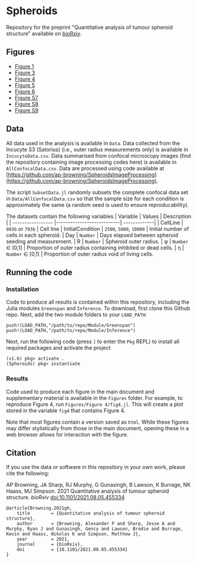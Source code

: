 # Spheroids

Repository for the preprint "Quantitative analysis of tumour spheroid structure" available on [bioRxiv](https://www.biorxiv.org/content/10.1101/2021.08.05.455334v1). 

## Figures
 - [Figure 1](https://htmlpreview.github.io/?https://github.com/ap-browning/Spheroids/blob/main/Figures/Fig1/fig1.html)
 - [Figure 3](https://htmlpreview.github.io/?https://github.com/ap-browning/Spheroids/blob/main/Figures/Fig3/fig3.html)
 - [Figure 4](https://htmlpreview.github.io/?https://github.com/ap-browning/Spheroids/blob/main/Figures/Fig4/fig4.html)
 - [Figure 5](https://htmlpreview.github.io/?https://github.com/ap-browning/Spheroids/blob/main/Figures/Fig5/fig5.html)
 - [Figure 6](https://htmlpreview.github.io/?https://github.com/ap-browning/Spheroids/blob/main/Figures/Fig6/fig6.html)
 - [Figure S7](https://htmlpreview.github.io/?https://github.com/ap-browning/Spheroids/blob/main/Figures/FigS7/figS7.html)
 - [Figure S8](https://htmlpreview.github.io/?https://github.com/ap-browning/Spheroids/blob/main/Figures/FigS8/figS8.html)
 - [Figure S9](https://htmlpreview.github.io/?https://github.com/ap-browning/Spheroids/blob/main/Figures/FigS9/figS9.html)

## Data

All data used in the analysis is available in `Data`. Data collected from the Incucyte S3 (Satorius) (i.e., outer radius measurements only) is available in `IncucyteData.csv`. Data summarised from confocal microscopy images (find the repository containing image processing codes here) is available in `AllConfocalData.csv`. Data are processed using code available at [https://github.com/ap-browning/SpheroidsImageProcessing](https://github.com/ap-browning/SpheroidsImageProcessing).

The script `SubsetData.jl` randomly subsets the complete confocal data set in `Data/AllConfocalData.csv` so that the sample size for each condition is approximately the same (a random seed is used to ensure reproducability). 

The datasets contain the following variables
| Variable          | Values                    | Description  |
| ----------------- |---------------------------| -------------|
| CellLine          | `983b` or `793b`          | Cell line
| InitialCondition  | `2500`, `5000`, `10000`   | Initial number of cells in each spheroid.
| Day               | `Number`                  | Days elapsed between spheroid seeding and measurement.
| R                 | `Number`                  | Spheroid outer radius.
| φ                 | `Number` ∈ [0,1]          | Proportion of outer radius containing inhibited or dead cells.
| η                 | `Number` ∈ [0,1]          | Proportion of outer radius void of living cells.


## Running the code
 
### Installation

Code to produce all results is contained within this repository, including the Julia modules `Greenspan` and `Inference`. To download, first clone this Github repo. Next, add the two module folders to your `LOAD_PATH`:
```
push!(LOAD_PATH,"/path/to/repo/Module/Greenspan")
push!(LOAD_PATH,"/path/to/repo/Module/Inference")
```
Next, run the following code (press `]` to enter the `Pkg` REPL) to install all required packages and activate the project
```
(v1.6) pkg> activate .
(Spheroids) pkg> instantiate
```

### Results

Code used to produce each figure in the main document and supplementary material is available in the `Figures` folder. For example, to reproduce Figure 4, run `Figures/Figure 4/fig4.jl`. This will create a plot stored in the variable `fig4` that contains Figure 4. 

Note that most figures contain a version saved as `html`. While these figures may differ stylistically from those in the main document, opening these in a web browser allows for interaction with the figure.

## Citation
If you use the data or software in this repository in your own work, please cite the following:

AP Browning, JA Sharp, RJ Murphy, G Gunasingh, B Lawson, K Burrage, NK Haass, MJ Simpson. 2021 Quantitative analysis of tumour spheroid structure. _bioRxiv_ [doi:10.1101/2021.08.05.455334](https://dx.doi.org/10.1101/2021.08.05.455334)

```
@article{Browning.2021gh,
	title        = {Quantitative analysis of tumour spheroid structure},
	author       = {Browning, Alexander P and Sharp, Jesse A and Murphy, Ryan J and Gunasingh, Gency and Lawson, Brodie and Burrage, Kevin and Haass, Nikolas K and Simpson, Matthew J},
	year         = 2021,
	journal      = {bioRxiv},
	doi          = {10.1101/2021.08.05.455334}
}
```
